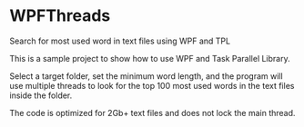 # WPFThreads
Search for most used word in text files using WPF and TPL

This is a sample project to show how to use WPF and Task Parallel Library.

Select a target folder, set the minimum word length, and the program will use multiple threads to look for the top 100 most used words in the text files inside the folder.

The code is optimized for 2Gb+ text files and does not lock the main thread.
